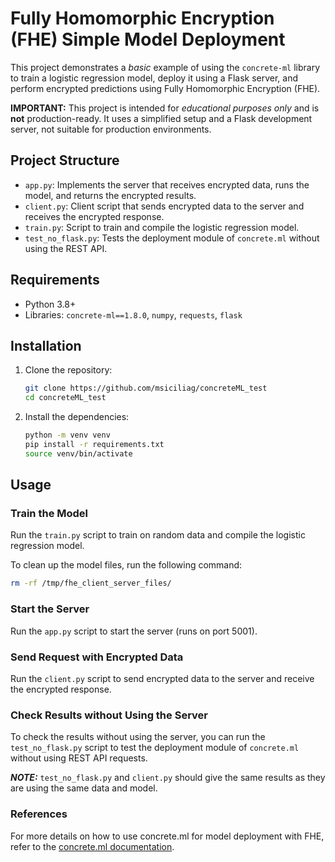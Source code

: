 # Fully Homomorphic Encryption (FHE) Simple Model Deployment

This project demonstrates a *basic* example of using the `concrete-ml` library to train a logistic regression model, deploy it using a Flask server, and perform encrypted predictions using Fully Homomorphic Encryption (FHE).

**IMPORTANT:** This project is intended for *educational purposes only* and is **not** production-ready.  It uses a simplified setup and a Flask development server, not suitable for production environments.

## Project Structure

- `app.py`: Implements the server that receives encrypted data, runs the model, and returns the encrypted results.
- `client.py`: Client script that sends encrypted data to the server and receives the encrypted response.
- `train.py`: Script to train and compile the logistic regression model.
- `test_no_flask.py`: Tests the deployment module of `concrete.ml` without using the REST API.

## Requirements

- Python 3.8+
- Libraries: `concrete-ml==1.8.0`, `numpy`, `requests`, `flask`

## Installation

1. Clone the repository:
    ```sh
    git clone https://github.com/msiciliag/concreteML_test
    cd concreteML_test
    ```

2. Install the dependencies:
    ```sh
    python -m venv venv
    pip install -r requirements.txt
    source venv/bin/activate
    ```

## Usage

### Train the Model

Run the `train.py` script to train on random data and compile the logistic regression model.

To clean up the model files, run the following command:

```sh
rm -rf /tmp/fhe_client_server_files/
```

### Start the Server

Run the `app.py` script to start the server (runs on port 5001).


### Send Request with Encrypted Data

Run the `client.py` script to send encrypted data to the server and receive the encrypted response.


### Check Results without Using the Server

To check the results without using the server, you can run the `test_no_flask.py` script to test the deployment module of `concrete.ml` without using REST API requests.

**_NOTE:_**  `test_no_flask.py` and `client.py` should give the same results as they are using the same data and model.

### References
For more details on how to use concrete.ml for model deployment with FHE, refer to the [concrete.ml documentation](https://github.com/zama-ai/concrete-ml/blob/main/docs/guides/client_server.md).

